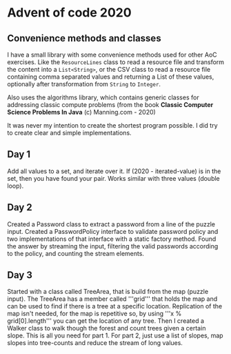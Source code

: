 # Advent of code 2020

## Convenience methods and classes
I have a small library with some convenience methods used for other AoC exercises. Like the ```ResourceLines``` class 
to read a resource file and transform the content into a ```List<String>```, or the CSV class to read a resource 
file containing comma separated values and returning a List of these values, optionally after transformation from 
```String``` to ```Integer```.

Also uses the algorithms library, which contains generic classes for addressing classic compute problems (from the book 
**Classic Computer Science Problems In Java** (c) Manning.com - 2020) 

It was never my intention to create the shortest program possible. I did try to create clear and simple implementations.

## Day 1
Add all values to a set, and iterate over it. If (2020 - iterated-value) is in the set, then you have found your pair.
Works similar with three values (double loop).

## Day 2
Created a Password class to extract a password from a line of the puzzle input. Created a PasswordPolicy interface to 
validate password policy and two implementations of that interface with a static factory method. Found the answer by 
streaming the input, filtering the valid passwords according to the policy, and counting the stream elements.

## Day 3
Started with a class called TreeArea, that is build from the map (puzzle input). The TreeArea has a member called 
'''grid''' that holds the map and can be used to find if there is a tree at a specific location. Replication of the map
isn't needed, for the map is repetitive so, by using '''x % grid[0].length''' you can get the location of any tree.
Then I created a Walker class to walk though the forest and count trees given a certain slope.
This is all you need for part 1. For part 2, just use a list of slopes, map slopes into tree-counts and reduce the 
stream of long values.


